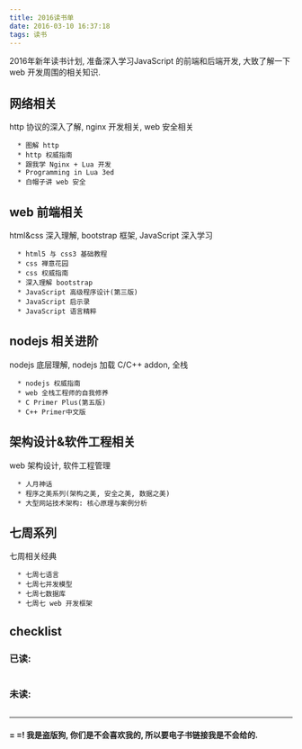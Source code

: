 ```yaml
---
title: 2016读书单
date: 2016-03-10 16:37:18
tags: 读书
---
```


2016年新年读书计划, 准备深入学习JavaScript 的前端和后端开发, 大致了解一下 web 开发周围的相关知识.

## 网络相关
  http 协议的深入了解, nginx 开发相关, web 安全相关
  ```
    * 图解 http
    * http 权威指南
    * 跟我学 Nginx + Lua 开发
    * Programming in Lua 3ed
    * 白帽子讲 web 安全
  ```

## web 前端相关
  html&css 深入理解, bootstrap 框架, JavaScript 深入学习
  ```
    * html5 与 css3 基础教程
    * css 禅意花园
    * css 权威指南
    * 深入理解 bootstrap
    * JavaScript 高级程序设计(第三版)
    * JavaScript 启示录
    * JavaScript 语言精粹
  ```

<!-- more -->

## nodejs 相关进阶
  nodejs 底层理解, nodejs 加载 C/C++ addon, 全栈
  ```
    * nodejs 权威指南
    * web 全栈工程师的自我修养
    * C Primer Plus(第五版)
    * C++ Primer中文版
  ```

## 架构设计&软件工程相关
  web 架构设计, 软件工程管理
  ```
    * 人月神话
    * 程序之美系列(架构之美, 安全之美, 数据之美)
    * 大型网站技术架构: 核心原理与案例分析
  ```

## 七周系列
  七周相关经典
  ```
    * 七周七语言
    * 七周七并发模型
    * 七周七数据库
    * 七周七 web 开发框架
  ```

## checklist

### 已读:
  ```
  ```

### 未读:
  ```
  ```
<hr>

#### = =! 我是盗版狗, 你们是不会喜欢我的, 所以要电子书链接我是不会给的.